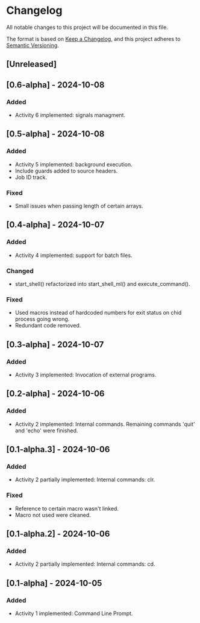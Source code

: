 # Changelog

All notable changes to this project will be documented in this file.

The format is based on [Keep a Changelog](https://keepachangelog.com/en/1.1.0/),
and this project adheres to [Semantic Versioning](https://semver.org/spec/v2.0.0.html).

## [Unreleased]

## [0.6-alpha] - 2024-10-08

### Added

- Activity 6 implemented: signals managment.

## [0.5-alpha] - 2024-10-08

### Added

- Activity 5 implemented: background execution.
- Include guards added to source headers.
- Job ID track.

### Fixed

- Small issues when passing length of certain arrays.

## [0.4-alpha] - 2024-10-07

### Added

- Activity 4 implemented: support for batch files.

### Changed

- start_shell() refactorized into start_shell_ml() and execute_command().

### Fixed

- Used macros instead of hardcoded numbers for exit status on chid process going wrong.
- Redundant code removed.

## [0.3-alpha] - 2024-10-07

### Added

- Activity 3 implemented: Invocation of external programs.

## [0.2-alpha] - 2024-10-06

### Added

- Activity 2 implemented: Internal commands. Remaining commands 'quit' and 'echo' were finished.

## [0.1-alpha.3] - 2024-10-06

### Added

- Activity 2 partially implemented: Internal commands: clr.

### Fixed

- Reference to certain macro wasn't linked.
- Macro not used were cleaned.

## [0.1-alpha.2] - 2024-10-06

### Added

- Activity 2 partially implemented: Internal commands: cd.

## [0.1-alpha] - 2024-10-05

### Added

- Activity 1 implemented: Command Line Prompt.
